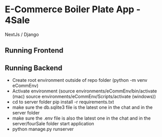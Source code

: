 # E-Commerce Boiler Plate App - 4Sale
NextJs / Django
## Running Frontend

## Running Backend
- Create root environment outside of repo folder
(python -m venv eCommEnv)
- Activate environment
(source environments/eCommEnv/bin/activate (mac) source environments/eCommEnv/Scripts/activate (windows))
- cd to server folder
pip install -r requirements.txt
- make sure the db.sqlite3 file is the latest one in the chat and in the server folder
- make sure  the .env file is also the latest one in the chat and in the server/fourSale folder
start application
- python manage.py runserver
